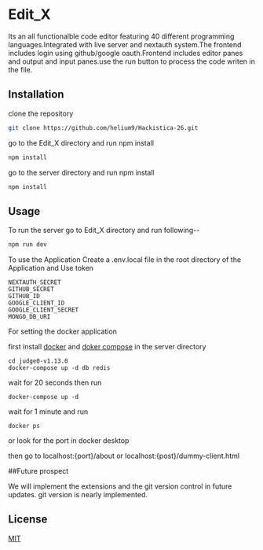 # Edit_X

Its an all functionalble code editor featuring 40 different programming languages.Integrated with live server and nextauth system.The frontend includes login using github/google oauth.Frontend includes editor panes
and output and input panes.use the run button to process the code writen in the file.

## Installation

clone the repository
```bash
git clone https://github.com/helium9/Hackistica-26.git
```

go to the Edit_X directory and run npm install

```bash
npm install
```

go to the server directory and run npm install

```bash
npm install
```

## Usage
To run the server 
go to Edit_X directory and run following--
```bash
npm run dev
```
To use the Application Create a .env.local file in the root directory of the Application and Use token 
```
NEXTAUTH_SECRET
GITHUB_SECRET
GITHUB_ID
GOOGLE_CLIENT_ID
GOOGLE_CLIENT_SECRET
MONGO_DB_URI
```

For setting the docker application

first install [docker](https://choosealicense.com/licenses/mit/) and [doker compose](https://docs.docker.com/compose)
in the server directory
```
cd judge0-v1.13.0
docker-compose up -d db redis
```

wait for 20 seconds then run

```
docker-compose up -d
```
wait for 1 minute and run

```docker ps ```

or look for the port in docker desktop

then go to localhost:{port}/about or localhost:{post}/dummy-client.html



##Future prospect

We will implement the extensions and the git version control in future updates.
git version is nearly implemented.



## License

[MIT](https://choosealicense.com/licenses/mit/)
